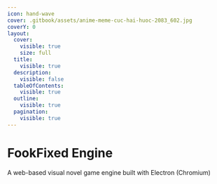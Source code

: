 ```yaml
---
icon: hand-wave
cover: .gitbook/assets/anime-meme-cuc-hai-huoc-2083_602.jpg
coverY: 0
layout:
  cover:
    visible: true
    size: full
  title:
    visible: true
  description:
    visible: false
  tableOfContents:
    visible: true
  outline:
    visible: true
  pagination:
    visible: true
---
```


# FookFixed Engine

A web-based visual novel game engine built with Electron (Chromium)
